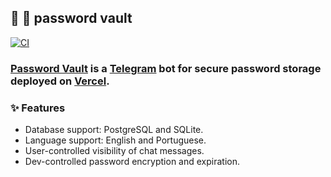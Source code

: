 ## :hamster: :closed_lock_with_key: password vault

[![CI][ci-shield]][ci-url]

### [Password Vault](https://t.me/SecurePasswordVaultBot) is a [Telegram](https://github.com/telegramdesktop) bot for secure password storage deployed on [Vercel](https://github.com/vercel).

### :sparkles: Features

- Database support: PostgreSQL and SQLite.
- Language support: English and Portuguese.
- User-controlled visibility of chat messages.
- Dev-controlled password encryption and expiration.

<!-- MARKDOWN LINKS -->

[ci-shield]: https://img.shields.io/github/actions/workflow/status/tensorush/password-vault/ci.yml?branch=main&style=for-the-badge&logo=github&label=CI&labelColor=black
[ci-url]: https://github.com/tensorush/password-vault/blob/main/.github/workflows/ci.yml
